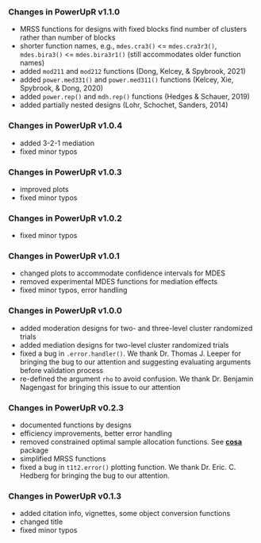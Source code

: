 ### Changes in PowerUpR v1.1.0
- MRSS functions for designs with fixed blocks find number of clusters rather than number of blocks
- shorter function names, e.g., `mdes.cra3()` <= `mdes.cra3r3()`, `mdes.bira3()` <= `mdes.bira3r1()` (still accommodates older function names)
- added `mod211` and `mod212` functions (Dong, Kelcey, \& Spybrook, 2021)
- added `power.med331()` and `power.med311()` functions (Kelcey, Xie, Spybrook, \& Dong, 2020)
- added `power.rep()` and `mdh.rep()` functions (Hedges \& Schauer, 2019)
- added partially nested designs (Lohr, Schochet, Sanders, 2014)

### Changes in PowerUpR v1.0.4
- added 3-2-1 mediation
- fixed minor typos

### Changes in PowerUpR v1.0.3
- improved plots
- fixed minor typos

### Changes in PowerUpR v1.0.2
- fixed minor typos

### Changes in PowerUpR v1.0.1
 - changed plots to accommodate confidence intervals for MDES
 - removed experimental MDES functions for mediation effects
 - fixed minor typos, error handling
 
### Changes in PowerUpR v1.0.0
 - added moderation designs for two- and three-level cluster randomized trials
 - added mediation designs for two-level cluster randomized trials
 - fixed a bug in `.error.handler()`. We thank Dr. Thomas J. Leeper for bringing the bug to our attention and suggesting evaluating arguments before validation process
 - re-defined the argument `rho` to avoid confusion. We thank Dr. Benjamin Nagengast for bringing this issue to our attention
 
### Changes in PowerUpR v0.2.3
 - documented functions by designs
 - efficiency improvements, better error handling
 - removed constrained optimal sample allocation functions. See [**cosa**](https://CRAN.R-project.org/package=cosa) package
 - simplified MRSS functions
 - fixed a bug in `t1t2.error()` plotting function. We thank Dr. Eric. C. Hedberg for bringing the bug to our attention.
 
### Changes in PowerUpR v0.1.3
 - added citation info, vignettes, some object conversion functions 
 - changed title 
 - fixed minor typos
 
